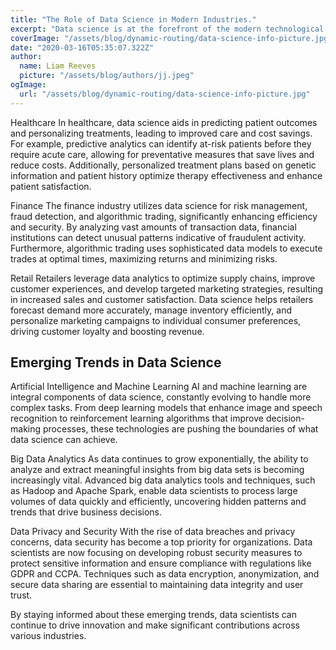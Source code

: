 ```yaml
---
title: "The Role of Data Science in Modern Industries."
excerpt: "Data science is at the forefront of the modern technological revolution, transforming industries by enabling data-driven decision-making and innovation. From healthcare to finance, retail to transportation, data science empowers organizations to harness the power of big data and gain valuable insights."
coverImage: "/assets/blog/dynamic-routing/data-science-info-picture.jpg"
date: "2020-03-16T05:35:07.322Z"
author:
  name: Liam Reeves
  picture: "/assets/blog/authors/jj.jpeg"
ogImage:
  url: "/assets/blog/dynamic-routing/data-science-info-picture.jpg"
---
```


Healthcare
In healthcare, data science aids in predicting patient outcomes and personalizing treatments, leading to improved care and cost savings. For example, predictive analytics can identify at-risk patients before they require acute care, allowing for preventative measures that save lives and reduce costs. Additionally, personalized treatment plans based on genetic information and patient history optimize therapy effectiveness and enhance patient satisfaction.

Finance
The finance industry utilizes data science for risk management, fraud detection, and algorithmic trading, significantly enhancing efficiency and security. By analyzing vast amounts of transaction data, financial institutions can detect unusual patterns indicative of fraudulent activity. Furthermore, algorithmic trading uses sophisticated data models to execute trades at optimal times, maximizing returns and minimizing risks.

Retail
Retailers leverage data analytics to optimize supply chains, improve customer experiences, and develop targeted marketing strategies, resulting in increased sales and customer satisfaction. Data science helps retailers forecast demand more accurately, manage inventory efficiently, and personalize marketing campaigns to individual consumer preferences, driving customer loyalty and boosting revenue.

## Emerging Trends in Data Science

Artificial Intelligence and Machine Learning
AI and machine learning are integral components of data science, constantly evolving to handle more complex tasks. From deep learning models that enhance image and speech recognition to reinforcement learning algorithms that improve decision-making processes, these technologies are pushing the boundaries of what data science can achieve.

Big Data Analytics
As data continues to grow exponentially, the ability to analyze and extract meaningful insights from big data sets is becoming increasingly vital. Advanced big data analytics tools and techniques, such as Hadoop and Apache Spark, enable data scientists to process large volumes of data quickly and efficiently, uncovering hidden patterns and trends that drive business decisions.

Data Privacy and Security
With the rise of data breaches and privacy concerns, data security has become a top priority for organizations. Data scientists are now focusing on developing robust security measures to protect sensitive information and ensure compliance with regulations like GDPR and CCPA. Techniques such as data encryption, anonymization, and secure data sharing are essential to maintaining data integrity and user trust.

By staying informed about these emerging trends, data scientists can continue to drive innovation and make significant contributions across various industries.
